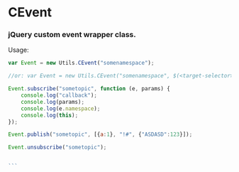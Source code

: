 CEvent
=============

### jQuery custom event wrapper class.


Usage: 

``````javascript
var Event = new Utils.CEvent("somenamespace"); 

//or: var Event = new Utils.CEvent("somenamespace", $(<target-selector>));

Event.subscribe("sometopic", function (e, params) { 
	console.log("callback");
	console.log(params);		
	console.log(e.namespace);
	console.log(this);
});

Event.publish("sometopic", [{a:1}, "!#", {"ASDASD":123}]);

Event.unsubscribe("sometopic");	


```
